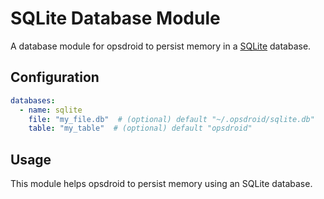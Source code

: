 # SQLite Database Module

A database module for opsdroid to persist memory in a [SQLite](https://www.sqlite.org/) database.

## Configuration

```yaml
databases:
  - name: sqlite
    file: "my_file.db"  # (optional) default "~/.opsdroid/sqlite.db"
    table: "my_table"  # (optional) default "opsdroid"
```

## Usage
This module helps opsdroid to persist memory using an SQLite database.
